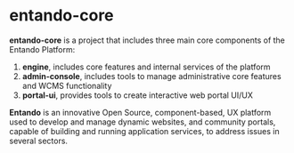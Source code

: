 entando-core
============

**entando-core** is a project that includes three main core components of the Entando Platform: 

1. **engine**, includes core features and internal services of the platform
2. **admin-console**, includes tools to manage administrative core features and WCMS functionality
3. **portal-ui**, provides tools to create interactive web portal UI/UX

**Entando** is an innovative Open Source, component-based, UX platform used to develop and manage dynamic websites, and community portals, capable of building and running application services, to address issues in several sectors. 
